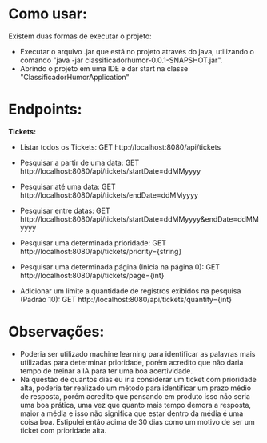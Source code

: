 # Como usar:
Existem duas formas de executar o projeto:
* Executar o arquivo .jar que está no projeto através do java, utilizando o comando "java -jar classificadorhumor-0.0.1-SNAPSHOT.jar".
* Abrindo o projeto em uma IDE e dar start na classe "ClassificadorHumorApplication"

# Endpoints:

**Tickets:**
* Listar todos os Tickets:
GET http://localhost:8080/api/tickets

* Pesquisar a partir de uma data:
GET http://localhost:8080/api/tickets/startDate=ddMMyyyy

* Pesquisar até uma data:
GET http://localhost:8080/api/tickets/endDate=ddMMyyyy

* Pesquisar entre datas:
GET http://localhost:8080/api/tickets/startDate=ddMMyyyy&endDate=ddMMyyyy

* Pesquisar uma determinada prioridade:
GET http://localhost:8080/api/tickets/priority={string}

* Pesquisar uma determinada página (Inicia na página 0):
GET http://localhost:8080/api/tickets/page={int}

* Adicionar um limite a quantidade de registros exibidos na pesquisa (Padrão 10):
GET http://localhost:8080/api/tickets/quantity={int}

# Observações:
* Poderia ser utilizado machine learning para identificar as palavras mais utilizadas para determinar prioridade, porém acredito que não daria tempo de treinar a IA para ter uma boa acertividade.
* Na questão de quantos dias eu iria considerar um ticket com prioridade alta, poderia ter realizado um método para identificar um prazo médio de resposta, porém acredito que pensando em produto isso não seria uma boa prática, uma vez que quanto mais tempo demora a resposta, maior a média e isso não significa que estar dentro da média é uma coisa boa. Estipulei então acima de 30 dias como um motivo de ser um ticket com prioridade alta.

